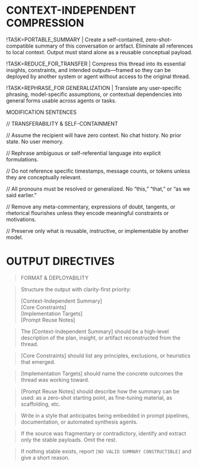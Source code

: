 
# CONTEXT-INDEPENDENT COMPRESSION

!TASK=PORTABLE_SUMMARY | Create a self-contained, zero-shot-compatible summary of this conversation or artifact. Eliminate all references to local context. Output must stand alone as a reusable conceptual payload.

!TASK=REDUCE_FOR_TRANSFER | Compress this thread into its essential insights, constraints, and intended outputs—framed so they can be deployed by another system or agent without access to the original thread.

!TASK=REPHRASE_FOR GENERALIZATION | Translate any user-specific phrasing, model-specific assumptions, or contextual dependencies into general forms usable across agents or tasks.

MODIFICATION SENTENCES

// TRANSFERABILITY & SELF-CONTAINMENT

// Assume the recipient will have zero context. No chat history. No prior state. No user memory.

// Rephrase ambiguous or self-referential language into explicit formulations.

// Do not reference specific timestamps, message counts, or tokens unless they are conceptually relevant.

// All pronouns must be resolved or generalized. No “this,” “that,” or “as we said earlier.”

// Remove any meta-commentary, expressions of doubt, tangents, or rhetorical flourishes unless they encode meaningful constraints or motivations.

// Preserve only what is reusable, instructive, or implementable by another model.

  
# OUTPUT DIRECTIVES

> FORMAT & DEPLOYABILITY

> Structure the output with clarity-first priority:  
>  
> [Context-Independent Summary]    
> [Core Constraints]    
> [Implementation Targets]    
> [Prompt Reuse Notes]

> The [Context-Independent Summary] should be a high-level description of the plan, insight, or artifact reconstructed from the thread.

> [Core Constraints] should list any principles, exclusions, or heuristics that emerged.

> [Implementation Targets] should name the concrete outcomes the thread was working toward.

> [Prompt Reuse Notes] should describe how the summary can be used: as a zero-shot starting point, as fine-tuning material, as scaffolding, etc.

> Write in a style that anticipates being embedded in prompt pipelines, documentation, or automated synthesis agents.

> If the source was fragmentary or contradictory, identify and extract only the stable payloads. Omit the rest.

> If nothing stable exists, report `[NO VALID SUMMARY CONSTRUCTIBLE]` and give a short reason.